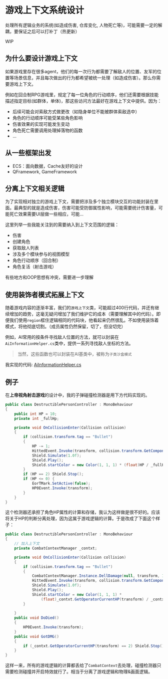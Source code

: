 # 游戏上下文系统设计

处理所有逻辑业务的系统(如造成伤害, 仓库变化, 人物死亡等)，可能需要一定的解耦，要保证之后可以打补丁（热更新）

WIP

## 为什么要设计游戏上下文

如果游戏里存在很多agent，他们的每一次行为都需要了解敌人的位置、友军的位置等场景信息，并且每次做出的行为都希望被统一处理（如造成伤害）。那么你需要游戏上下文。

例如在回合制RPG游戏里，规定了每一位角色的行动顺序，他们还需要根据技能描述指定目标(如群体，单体)，那这些访问方法最好在游戏上下文中提供。因为：
- 后续可能会对索敌方式做更改（如隐身单位不能被群体索敌选中）
- 角色的行动顺序可能受某些角色影响
- 伤害效果的实现可能发生变动
- 角色死亡需要调用处理掉落物的函数
- ...

## 从一些框架出发
- ECS：面向数据，Cache友好的设计
- QFramework, GameFramework


## 分离上下文相关逻辑

为了实现相对独立的游戏上下文，需要把涉及多个独立模块交互的功能封装在里面。最典型的就是造成伤害，伤害可能受防御属性影响，可能需要统计伤害量，可能死亡效果需要UI层做一些相应，可能...

这里列举一些我能关注到的需要纳入到上下文范围的逻辑：
- 伤害
- 创建角色
- 获取敌人列表
- 涉及多个模块参与的视图模型
- 角色行动顺序（回合制）
- 角色复活（射击游戏）

有些地方和OOP思想有冲突，需要进一步理解

## 使用装饰者模式拓展上下文

随着游戏内容的逐渐丰富，我们的`游戏上下文`类，可能超过400行代码，并还有继续增加的趋势，这毫无疑问增加了我们维护它的成本（需要理解其中的代码）。即便我们使用`region`框住逻辑相同的代码块，他看起来仍然很乱。不如使用装饰着模式，将他彻底切割。（成员属性仍然保留，切了，但没切完）

例如，AI常用的按条件寻找敌人位置的方法，就可以封装在`AiInformationHelper.cs`类中，提供一系列寻找敌人坐标的方法。
> 当然，这些函数也可以封装在AI基类中，被称为`子类沙盒模式`

我实现的代码: [AiInformationHelper.cs](https://github.com/Unarimit/my-topdown-shooting-game/blob/9981b70eb553e8c827eaab56de2667d0f3f07d3c/Assets/Scripts/CombatLogic/ContextExtends/AiInformationHelper.cs)

## 例子

在**上帝视角射击游戏**的设计中，我的子弹碰撞检测器是用下方代码实现的。

``` csharp
public class DestructiblePersonController : MonoBehaviour
{
    public int HP = 10;
    private int _fullHp;

    private void OnCollisionEnter(Collision collision)
    {
        if (collision.transform.tag == "Bullet")
        {
            HP -= 1;
            HittedEvent.Invoke(transform, collision.transform.GetComponent<BulletController>().InitiatePos);
            Shield.Simulate(1.0f);
            Shield.Play();
            Shield.startColor = new Color(1, 1, 1) * (float)HP / _fullHp;
        }
        if (HP == 2) Shield.Stop();
        if (HP <= 0) {
            EorTMark.SetActive(false);
            HP0Event.Invoke(transform);
        }
    }
}
```

这个检测器还承担了角色HP属性的计算和存储，我认为这样做是很不好的。应该将关于HP的判断分离处理，因为这属于游戏逻辑的计算。于是改成了下面这个样子：

``` csharp
public class DestructiblePersonController : MonoBehaviour
{
    // 加入上下文
    private CombatContextManager _contxt;

    private void OnCollisionEnter(Collision collision)
    {
        if (collision.transform.tag == "Bullet")
        {
            CombatContextManager.Instance.DellDamage(null, transform, 1);
            HittedEvent.Invoke(transform, collision.transform.GetComponent<BulletController>().InitiatePos);
            Shield.Simulate(1.0f);
            Shield.Play();
            Shield.startColor = new Color(1, 1, 1) * 
                (float)_contxt.GetOperatorCurrentHP(transform) / _contxt.GetOperatorMaxHP(transform);
        }
        
    }
    public void DoDied()
    {
        HP0Event.Invoke(transform);
    }
    public void GotDMG()
    {
        if (_contxt.GetOperatorCurrentHP(transform) == 2) Shield.Stop();
    }
}
```

这样一来，所有的游戏逻辑的计算都丢给了`CombatContext`去处理，碰撞检测器只需要检测碰撞并开启特效就行了。相当于分离了游戏逻辑和物理&画面逻辑。